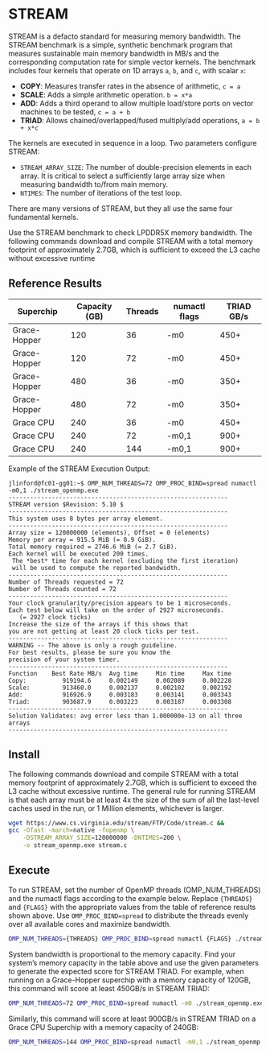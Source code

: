 # STREAM

STREAM is a defacto standard for measuring memory bandwidth. The STREAM benchmark is a simple, synthetic benchmark program that measures sustainable main memory bandwidth in MB/s and the corresponding computation rate for simple vector kernels. The benchmark includes four kernels that operate on 1D arrays `a`, `b`, and `c`, with scalar `x`:

- **COPY**: Measures transfer rates in the absence of arithmetic, `c = a`
- **SCALE**: Adds a simple arithmetic operation. `b = x*a`
- **ADD**: Adds a third operand to allow multiple load/store ports on vector machines to be tested, `c = a + b`
- **TRIAD**: Allows chained/overlapped/fused multiply/add operations, `a = b + x*c`

The kernels are executed in sequence in a loop. Two parameters configure STREAM:

- `STREAM_ARRAY_SIZE`: The number of double-precision elements in each array.
  It is critical to select a sufficiently large array size when measuring
  bandwidth to/from main memory.
- `NTIMES`: The number of iterations of the test loop.

There are many versions of STREAM, but they all use the same four fundamental kernels.

Use the STREAM benchmark to check LPDDR5X memory bandwidth. The following
commands download and compile STREAM with a total memory footprint of approximately
2.7GB, which is sufficient to exceed the L3 cache without excessive runtime

## Reference Results

| Superchip    | Capacity (GB) | Threads | numactl flags | TRIAD GB/s |
| ------------ | ------------- | ------- | ------------- | ---------- |
| Grace-Hopper | 120           | 36      | -m0           | 450+       |
| Grace-Hopper | 120           | 72      | -m0           | 450+       |
| Grace-Hopper | 480           | 36      | -m0           | 350+       |
| Grace-Hopper | 480           | 72      | -m0           | 350+       |
| Grace CPU    | 240           | 36      | -m0           | 450+       |
| Grace CPU    | 240           | 72      | -m0,1         | 900+       |
| Grace CPU    | 240           | 144     | -m0,1         | 900+       |

Example of the STREAM Execution Output:

```
jlinford@fc01-gg01:~$ OMP_NUM_THREADS=72 OMP_PROC_BIND=spread numactl -m0,1 ./stream_openmp.exe
-------------------------------------------------------------
STREAM version $Revision: 5.10 $
-------------------------------------------------------------
This system uses 8 bytes per array element.
-------------------------------------------------------------
Array size = 120000000 (elements), Offset = 0 (elements)
Memory per array = 915.5 MiB (= 0.9 GiB).
Total memory required = 2746.6 MiB (= 2.7 GiB).
Each kernel will be executed 200 times.
 The *best* time for each kernel (excluding the first iteration)
 will be used to compute the reported bandwidth.
-------------------------------------------------------------
Number of Threads requested = 72
Number of Threads counted = 72
-------------------------------------------------------------
Your clock granularity/precision appears to be 1 microseconds.
Each test below will take on the order of 2927 microseconds.
   (= 2927 clock ticks)
Increase the size of the arrays if this shows that
you are not getting at least 20 clock ticks per test.
-------------------------------------------------------------
WARNING -- The above is only a rough guideline.
For best results, please be sure you know the
precision of your system timer.
-------------------------------------------------------------
Function    Best Rate MB/s  Avg time     Min time     Max time
Copy:          919194.6     0.002149     0.002089     0.002228
Scale:         913460.0     0.002137     0.002102     0.002192
Add:           916926.9     0.003183     0.003141     0.003343
Triad:         903687.9     0.003223     0.003187     0.003308
-------------------------------------------------------------
Solution Validates: avg error less than 1.000000e-13 on all three arrays
-------------------------------------------------------------
```

## Install

The following commands download and compile STREAM with a total memory footprint of approximately 2.7GB, which is sufficient to exceed the L3 cache without excessive runtime. The general rule for running STREAM is that each array must be at least 4x the size of the sum of all the last-level caches used in the run, or 1 Million elements, whichever is larger.

```bash
wget https://www.cs.virginia.edu/stream/FTP/Code/stream.c &&
gcc -Ofast -march=native -fopenmp \
  	-DSTREAM_ARRAY_SIZE=120000000 -DNTIMES=200 \
  	-o stream_openmp.exe stream.c
```

## Execute

To run STREAM, set the number of OpenMP threads (OMP_NUM_THREADS) and the numactl flags according to the example below. Replace `{THREADS}` and `{FLAGS}` with the appropriate values from the table of reference results shown above. Use `OMP_PROC_BIND=spread` to distribute the threads evenly over all available cores and maximize bandwidth.

```bash
OMP_NUM_THREADS={THREADS} OMP_PROC_BIND=spread numactl {FLAGS} ./stream_openmp.exe
```

System bandwidth is proportional to the memory capacity. Find your system’s memory capacity in the table above and use the given parameters to generate the expected score
for STREAM TRIAD. For example, when running on a Grace-Hopper superchip with a memory capacity of 120GB, this command will score at least 450GB/s in STREAM TRIAD:

```bash
OMP_NUM_THREADS=72 OMP_PROC_BIND=spread numactl -m0 ./stream_openmp.exe
```

Similarly, this command will score at least 900GB/s in STREAM TRIAD on a Grace CPU Superchip with a memory capacity of 240GB:

```bash
OMP_NUM_THREADS=144 OMP_PROC_BIND=spread numactl -m0,1 ./stream_openmp.exe
```
